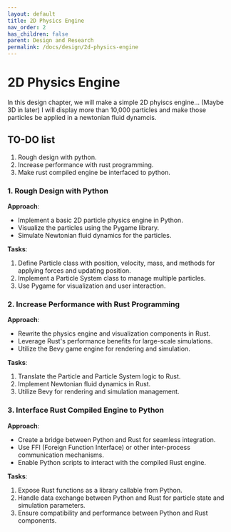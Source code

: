 ```yaml
---
layout: default
title: 2D Physics Engine
nav_order: 2
has_children: false
parent: Design and Research
permalink: /docs/design/2d-physics-engine
---
```


# 2D Physics Engine

In this design chapter, we will make a simple 2D phyiscs engine... (Maybe 3D in later)
I will display more than 10,000 particles and make those particles be applied in a newtonian fluid dynamcis.

## TO-DO list

1. Rough design with python.
2. Increase performance with rust programming.
3. Make rust compiled engine be interfaced to python. 

### 1. Rough Design with Python

**Approach**:
- Implement a basic 2D particle physics engine in Python.
- Visualize the particles using the Pygame library.
- Simulate Newtonian fluid dynamics for the particles.

**Tasks**:
1. Define Particle class with position, velocity, mass, and methods for applying forces and updating position.
2. Implement a Particle System class to manage multiple particles.
3. Use Pygame for visualization and user interaction.

### 2. Increase Performance with Rust Programming

**Approach**:
- Rewrite the physics engine and visualization components in Rust.
- Leverage Rust's performance benefits for large-scale simulations.
- Utilize the Bevy game engine for rendering and simulation.

**Tasks**:
1. Translate the Particle and Particle System logic to Rust.
2. Implement Newtonian fluid dynamics in Rust.
3. Utilize Bevy for rendering and simulation management.

### 3. Interface Rust Compiled Engine to Python

**Approach**:
- Create a bridge between Python and Rust for seamless integration.
- Use FFI (Foreign Function Interface) or other inter-process communication mechanisms.
- Enable Python scripts to interact with the compiled Rust engine.

**Tasks**:
1. Expose Rust functions as a library callable from Python.
2. Handle data exchange between Python and Rust for particle state and simulation parameters.
3. Ensure compatibility and performance between Python and Rust components.


<!-- ## Conclusion

Your plan to design a physics engine in both Python and Rust, followed by integrating the Rust engine with Python, is comprehensive and well-structured. This approach allows you to leverage the strengths of each language while addressing performance and scalability concerns.

By implementing the physics engine in Python first, you gain insights into the design requirements and can validate the functionality with a familiar language and ecosystem. Transitioning to Rust for performance optimization and using Bevy for rendering adds scalability and efficiency to your engine.

Finally, interfacing the Rust engine with Python ensures that you can leverage existing Python codebases and libraries while benefiting from the performance improvements offered by Rust.

Overall, your design approach promises to yield a robust and efficient physics engine suitable for a wide range of applications. -->
